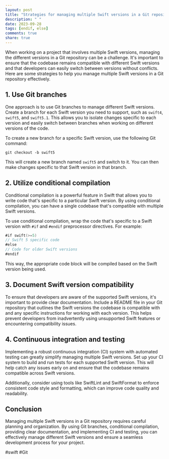 ```yaml
---
layout: post
title: "Strategies for managing multiple Swift versions in a Git repository"
description: " "
date: 2023-09-28
tags: [endif, else]
comments: true
share: true
---
```


When working on a project that involves multiple Swift versions, managing the different versions in a Git repository can be a challenge. It's important to ensure that the codebase remains compatible with different Swift versions and that developers can easily switch between versions without conflicts. Here are some strategies to help you manage multiple Swift versions in a Git repository effectively.

## 1. Use Git branches

One approach is to use Git branches to manage different Swift versions. Create a branch for each Swift version you need to support, such as `swift4`, `swift5`, and `swift5.1`. This allows you to isolate changes specific to each version and easily switch between branches when working on different versions of the code.

To create a new branch for a specific Swift version, use the following Git command:

```shell
git checkout -b swift5
```

This will create a new branch named `swift5` and switch to it. You can then make changes specific to that Swift version in that branch.

## 2. Utilize conditional compilation

Conditional compilation is a powerful feature in Swift that allows you to write code that's specific to a particular Swift version. By using conditional compilation, you can have a single codebase that's compatible with multiple Swift versions.

To use conditional compilation, wrap the code that's specific to a Swift version with `#if` and `#endif` preprocessor directives. For example:

```swift
#if swift(>=5)
// Swift 5 specific code
#else
// Code for older Swift versions
#endif
```

This way, the appropriate code block will be compiled based on the Swift version being used.

## 3. Document Swift version compatibility

To ensure that developers are aware of the supported Swift versions, it's important to provide clear documentation. Include a README file in your Git repository that outlines the Swift versions the codebase is compatible with and any specific instructions for working with each version. This helps prevent developers from inadvertently using unsupported Swift features or encountering compatibility issues.

## 4. Continuous integration and testing

Implementing a robust continuous integration (CI) system with automated testing can greatly simplify managing multiple Swift versions. Set up your CI system to build and run tests for each supported Swift version. This will help catch any issues early on and ensure that the codebase remains compatible across Swift versions.

Additionally, consider using tools like SwiftLint and SwiftFormat to enforce consistent code style and formatting, which can improve code quality and readability.

## Conclusion

Managing multiple Swift versions in a Git repository requires careful planning and organization. By using Git branches, conditional compilation, providing clear documentation, and implementing CI and testing, you can effectively manage different Swift versions and ensure a seamless development process for your project.

#swift #Git